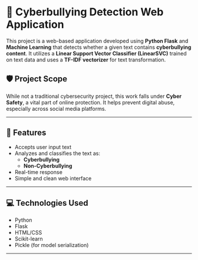 # 🚫 Cyberbullying Detection Web Application

This project is a web-based application developed using **Python Flask** and **Machine Learning** that detects whether a given text contains **cyberbullying content**. It utilizes a **Linear Support Vector Classifier (LinearSVC)** trained on text data and uses a **TF-IDF vectorizer** for text transformation.

## 🛡️ Project Scope

While not a traditional cybersecurity project, this work falls under **Cyber Safety**, a vital part of online protection. It helps prevent digital abuse, especially across social media platforms.

---

## 🧠 Features

- Accepts user input text
- Analyzes and classifies the text as:
  - **Cyberbullying**
  - **Non-Cyberbullying**
- Real-time response
- Simple and clean web interface

---

## 💻 Technologies Used

- Python
- Flask
- HTML/CSS
- Scikit-learn
- Pickle (for model serialization)

---
